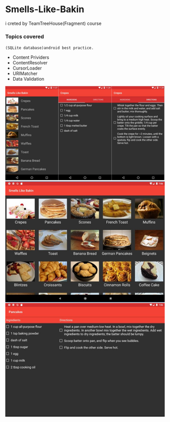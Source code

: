 # Smells-Like-Bakin
i creted by TeamTreeHouse(Fragment) course

### Topics covered
`(SQLite database)android best practice.`
- Content Prividers
- ContentResolver
- CursorLoader
- URIMatcher
- Data Validation


![MainActivity](https://github.com/omidMirrajei/Smells-Like-Bakin/blob/master/PhoneMode.jpg)
![Detail Fragment](https://github.com/omidMirrajei/Smells-Like-Bakin/blob/master/TabletMode.jpg)


